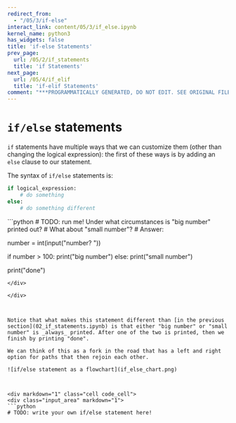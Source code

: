 ```yaml
---
redirect_from:
  - "/05/3/if-else"
interact_link: content/05/3/if_else.ipynb
kernel_name: python3
has_widgets: false
title: 'if-else Statements'
prev_page:
  url: /05/2/if_statements
  title: 'if Statements'
next_page:
  url: /05/4/if_elif
  title: 'if-elif Statements'
comment: "***PROGRAMMATICALLY GENERATED, DO NOT EDIT. SEE ORIGINAL FILES IN /content***"
---
```



`if/else` statements
==============

`if` statements have multiple ways that we can customize them (other than changing the logical expression): the first of these ways is by adding an `else` clause to our statement.

The syntax of `if/else` statements is:

```python
if logical_expression:
    # do something
else:
    # do something different
```



<div markdown="1" class="cell code_cell">
<div class="input_area" markdown="1">
```python
# TODO: run me! Under what circumstances is "big number" printed out?
# What about "small number"?
# Answer:

number = int(input("number? "))

if number > 100:
    print("big number")
else:
    print("small number")
    
print("done")

```
</div>

</div>



Notice that what makes this statement different than [in the previous section](02_if_statements.ipynb) is that either "big number" or "small number" is _always_ printed. After one of the two is printed, then we finish by printing "done".

We can think of this as a fork in the road that has a left and right option for paths that then rejoin each other.

![if/else statement as a flowchart](if_else_chart.png)



<div markdown="1" class="cell code_cell">
<div class="input_area" markdown="1">
```python
# TODO: write your own if/else statement here!

```
</div>

</div>


